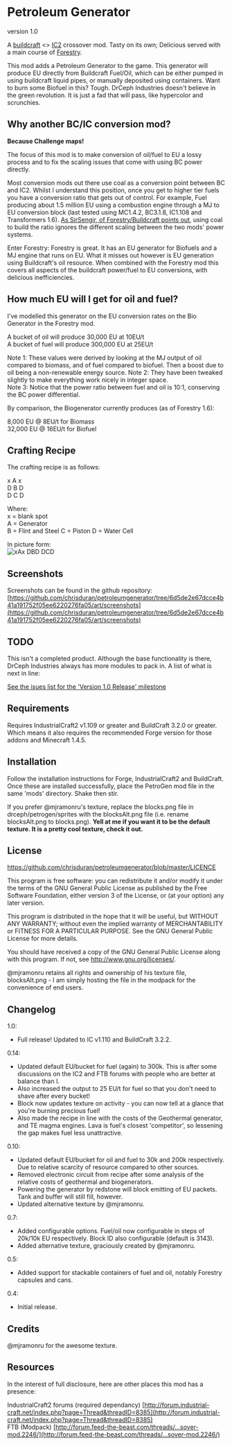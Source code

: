 Petroleum Generator
===================

version 1.0

A [buildcraft](http://www.mod-buildcraft.com)  <> [IC2](http://www.industrial-craft.net) crossover mod. 
Tasty on its own; Delicious served with a main course of [Forestry](http://forestry.sengir.net/wiki/).

This mod adds a Petroleum Generator to the game. This generator will produce EU directly from Buildcraft Fuel/Oil, which can be either pumped in using buildcraft liquid pipes, or manually deposited using containers. Want to burn some Biofuel in this? Tough. DrCeph Industries doesn't believe in the green revolution. It is just a fad that will pass, like hypercolor and scrunchies.

Why another BC/IC conversion mod?
---------------------------------

**Because Challenge maps!**

The focus of this mod is to make conversion of oil/fuel to EU a lossy process and to fix the scaling issues that come with using BC power directly.

Most conversion mods out there use coal as a conversion point between BC and IC2. Whilst I understand this position, once you get to higher tier fuels you have a conversion ratio that gets out of control. For example, Fuel producing about 1.5 million EU using a combustion engine through a MJ to EU conversion block (last tested using MC1.4.2, BC3.1.8, IC1.108 and Transformers 1.6). [As SirSengir, of Forestry/Buildcraft points out](http://www.mod-buildcraft.com/forums/topic/inefficient-power-conversion/), using coal to build the ratio ignores the different scaling between the two mods' power systems.

Enter Forestry: Forestry is great. It has an EU generator for Biofuels and a MJ engine that runs on EU. What it misses out however is EU generation using Buildcraft's oil resource. When combined with the Forestry mod this covers all aspects of the buildcraft power/fuel to EU conversions, with delicious inefficiencies. 

How much EU will I get for oil and fuel?
----------------------------------------

I've modelled this generator on the EU conversion rates on the Bio Generator in the Forestry mod. 

A bucket of oil will produce 30,000 EU at 10EU/t  
A bucket of fuel will produce 300,000 EU at 25EU/t  

Note 1: These values were derived by looking at the MJ output of oil compared to biomass, and of fuel compared to biofuel. Then a boost due to oil being a non-renewable energy source.
Note 2: They have been tweaked slightly to make everything work nicely in integer space.  
Note 3: Notice that the power ratio between fuel and oil is 10:1, conserving the BC power differential.

By comparison, the Biogenerator currently produces (as of Forestry 1.6):  

8,000 EU @ 8EU/t for Biomass  
32,000 EU @ 16EU/t for Biofuel  


Crafting Recipe
---------------
The crafting recipe is as follows:

x A x  
D B D  
D C D  
  
Where:  
x = blank spot  
A = Generator  
B = Flint and Steel
C = Piston
D = Water Cell

In picture form:  
![xAx DBD DCD](https://raw.github.com/chrisduran/petroleumgenerator/6d5de2e67dcce4b41a191752f05ee6220276fa05/art/screenshots/crafting.png)

Screenshots
-----------

Screenshots can be found in the github repository: [https://github.com/chrisduran/petroleumgenerator/tree/6d5de2e67dcce4b41a191752f05ee6220276fa05/art/screenshots](https://github.com/chrisduran/petroleumgenerator/tree/6d5de2e67dcce4b41a191752f05ee6220276fa05/art/screenshots)

TODO
----

This isn't a completed product. Although the base functionality is there, DrCeph Industries always has more modules to pack in. A list of what is next in line:

[See the isues list for the 'Version 1.0 Release' milestone](https://github.com/chrisduran/petroleumgenerator/issues?direction=asc&milestone=1&page=1&sort=created&state=open)

Requirements
------------

Requires IndustrialCraft2 v1.109 or greater and BuildCraft 3.2.0 or greater. Which means it also requires the recommended Forge version for those addons and Minecraft 1.4.5.

Installation
------------

Follow the installation instructions for Forge, IndustrialCraft2 and BuildCraft. Once these are installed successfully, place the PetroGen mod file in the same 'mods' directory. Shake then stir.

If you prefer @mjramonru's texture, replace the blocks.png file in drceph/petrogen/sprites with the blocksAlt.png file (i.e. rename blocksAlt.png to blocks.png). **Yell at me if you want it to be the default texture. It is a pretty cool texture, check it out.** 

License
-------

https://github.com/chrisduran/petroleumgenerator/blob/master/LICENCE

This program is free software: you can redistribute it and/or modify it under the terms of the GNU General Public License as published by the Free Software Foundation, either version 3 of the License, or (at your option) any later version.

This program is distributed in the hope that it will be useful, but WITHOUT ANY WARRANTY; without even the implied warranty of MERCHANTABILITY or FITNESS FOR A PARTICULAR PURPOSE.  See the GNU General Public License for more details.

You should have received a copy of the GNU General Public License along with this program.  If not, see <http://www.gnu.org/licenses/>.

@mjramonru retains all rights and ownership of his texture file, blocksAlt.png - I am simply hosting the file in the modpack for the convenience of end users.

Changelog
---------

1.0:
* Full release! Updated to IC v1.110 and BuildCraft 3.2.2. 

0.14:
* Updated default EU/bucket for fuel (again) to 300k. This is after some discussions on the IC2 and FTB forums with people who are better at balance than I.
* Also increased the output to 25 EU/t for fuel so that you don't need to shave after every bucket!
* Block now updates texture on activity - you can now tell at a glance that you're burning precious fuel!
* Also made the recipe in line with the costs of the Geothermal generator, and TE magma engines. Lava is fuel's closest 'competitor', so lessening the gap makes fuel less unattractive.

0.10:
* Updated default EU/bucket for oil and fuel to 30k and 200k respectively. Due to relative scarcity of resource compared to other sources.
* Removed electronic circuit from recipe after some analysis of the relative costs of geothermal and biogenerators.
* Powering the generator by redstone will block emitting of EU packets. Tank and buffer will still fill, however.
* Updated alternative texture by @mjramonru.


0.7:
* Added configurable options. Fuel/oil now configurable in steps of 20k/10k EU respectively. Block ID also configurable (default is 3143).
* Added alternative texture, graciously created by @mjramonru. 

0.5:
* Added support for stackable containers of fuel and oil, notably Forestry capsules and cans.

0.4:
* Initial release.

Credits
-------

@mjramonru for the awesome texture.

Resources
---------
In the interest of full disclosure, here are other places this mod has a presence:

IndustrialCraft2 forums (required dependancy) [http://forum.industrial-craft.net/index.php?page=Thread&threadID=8385](http://forum.industrial-craft.net/index.php?page=Thread&threadID=8385)  
FTB (Modpack) [http://forum.feed-the-beast.com/threads/…sover-mod.2246/](http://forum.feed-the-beast.com/threads/…sover-mod.2246/)  